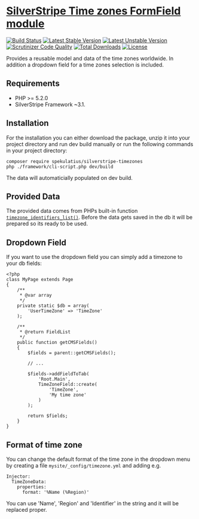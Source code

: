 # [SilverStripe Time zones FormField module](https://github.com/spekulatius/silverstripe-timezones)

[![Build Status](https://api.travis-ci.org/spekulatius/silverstripe-timezones.svg?branch=master)](https://travis-ci.org/spekulatius/silverstripe-timezones)
[![Latest Stable Version](https://poser.pugx.org/spekulatius/silverstripe-timezones/version.svg)](https://github.com/spekulatius/silverstripe-timezones/releases)
[![Latest Unstable Version](https://poser.pugx.org/spekulatius/silverstripe-timezones/v/unstable.svg)](https://packagist.org/packages/spekulatius/silverstripe-timezones)
[![Scrutinizer Code Quality](https://img.shields.io/scrutinizer/g/spekulatius/silverstripe-timezones.svg)](https://scrutinizer-ci.com/g/spekulatius/silverstripe-timezones?branch=master)
[![Total Downloads](https://poser.pugx.org/spekulatius/silverstripe-timezones/downloads.svg)](https://packagist.org/packages/spekulatius/silverstripe-timezones)
[![License](https://poser.pugx.org/spekulatius/silverstripe-timezones/license.svg)](https://github.com/spekulatius/silverstripe-timezones/blob/master/license.md)

Provides a reusable model and data of the time zones worldwide. In addition a dropdown field for a time zones selection is included.

## Requirements

* PHP >= 5.2.0
* SilverStripe Framework ~3.1.

## Installation

For the installation you can either download the package, unzip it into your project directory and run dev build manually or run the following commands in your project directory:

```
composer require spekulatius/silverstripe-timezones
php ./framework/cli-script.php dev/build
```

The data will automaticially populated on dev build.

## Provided Data

The provided data comes from PHPs built-in function [`timezone_identifiers_list()`](http://php.net/DateTimeZone.listIdentifiers). Before the data gets saved in the db it will be prepared so its ready to be used.

## Dropdown Field

If you want to use the dropdown field you can simply add a timezone to your db fields:

```
<?php
class MyPage extends Page
{
    /**
     * @var array
     */
    private static $db = array(
        'UserTimeZone' => 'TimeZone'
    );

    /**
     * @return FieldList
     */
    public function getCMSFields()
    {
        $fields = parent::getCMSFields();

        // ...

        $fields->addFieldToTab(
            'Root.Main',
            TimeZoneField::create(
                'TimeZone',
                'My time zone'
            )
        );

        return $fields;
    }
}
```

## Format of time zone

You can change the default format of the time zone in the dropdown menu by creating a file `mysite/_config/timezone.yml` and adding e.g.

```
Injector:
  TimeZoneData:
    properties:
      format: '%Name (%Region)'
```

You can use 'Name', 'Region' and 'Identifier' in the string and it will be replaced proper.
